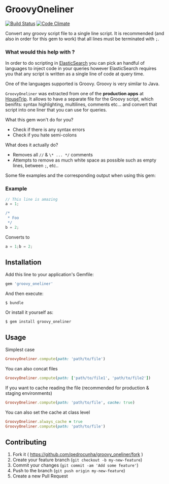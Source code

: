 # GroovyOneliner
[![Build Status](https://travis-ci.org/pedrocunha/groovy_oneliner.svg)](https://travis-ci.org/pedrocunha/groovy_oneliner?branch=master) [![Code Climate](https://codeclimate.com/github/pedrocunha/groovy_oneliner/badges/gpa.svg)](https://codeclimate.com/github/pedrocunha/groovy_oneliner)

Convert any groovy script file to a single line script. It is recommended (and also in order for this gem to work) that all lines must be terminated with `;`.

### What would this help with ?
In order to do scripting in [ElasticSearch](https://github.com/elasticsearch/elasticsearch) you can pick an handful of languages to inject code in your queries however ElasticSearch requires you that any script is written as a single line of code at query time. 

One of the languages supported is Groovy. Groovy is very similar to Java. 

`GroovyOneliner` was extracted from one of the **production apps** at [HouseTrip](http://housetrip.com). It allows to have a separate file for the Groovy script, which benifits: syntax highlighting, multilines, comments etc... and convert that script into one liner that you can use for queries.

What this gem won't do for you?
- Check if there is any syntax errors
- Check if you hate semi-colons

What does it actually do?
- Removes all `//` & `\* ... */` comments
- Attempts to remove as much white space as possible such as empty lines, between `;`, etc..

Some file examples and the corresponding output when using this gem:

### Example

```groovy
// This line is amazing
a = 1;

/*
 * Foo
 */
b = 2;
```

Converts to
```groovy
a = 1;b = 2;
```

## Installation

Add this line to your application's Gemfile:

```ruby
gem 'groovy_oneliner'
```

And then execute:

    $ bundle

Or install it yourself as:

    $ gem install groovy_oneliner

## Usage

Simplest case
```ruby
GroovyOneliner.compute(path: 'path/to/file')
```

You can also concat files
```ruby
GroovyOneliner.compute(path: ['path/to/file1', 'path/to/file2'])
```

If you want to cache reading the file (recommended for production & staging environments)

```ruby
GroovyOneliner.compute(path: 'path/to/file', cache: true)
```

You can also set the cache at class level
```ruby
GroovyOneliner.always_cache = true
GroovyOneliner.compute(path: 'path/to/file')
```

## Contributing

1. Fork it ( https://github.com/pedrocunha/groovy_oneliner/fork )
2. Create your feature branch (`git checkout -b my-new-feature`)
3. Commit your changes (`git commit -am 'Add some feature'`)
4. Push to the branch (`git push origin my-new-feature`)
5. Create a new Pull Request

